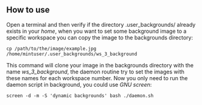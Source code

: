 ## How to use

Open a terminal and then verify if the directory .user_backgrounds/ already exists in your _home_, when you want to set some background image to a specific workspace you can copy the image to the backgrounds directory:

	cp /path/to/the/image/example.jpg /home/mintuser/.user_backgrounds/ws_3_background

This command will clone your image in the backgrounds directory with the name _ws\_3\_background_, the daemon routine try to set the images with these names for each workspace number. Now you only need to run the daemon script in background, you could use _GNU screen_:

	screen -d -m -S 'dynamic backgrounds' bash ./daemon.sh

